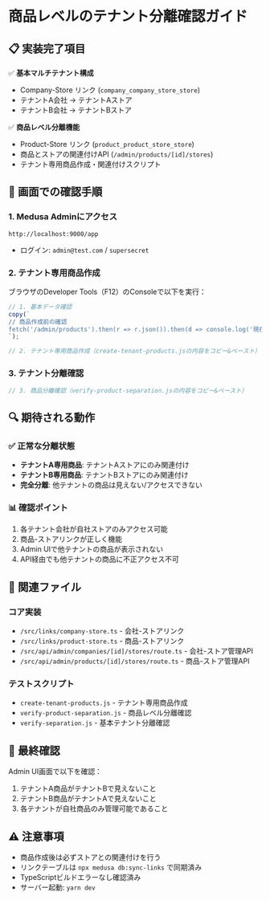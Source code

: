 # 商品レベルのテナント分離確認ガイド

## 📋 実装完了項目

✅ **基本マルチテナント構成**
- Company-Store リンク (`company_company_store_store`)
- テナントA会社 → テナントAストア
- テナントB会社 → テナントBストア

✅ **商品レベル分離機能**
- Product-Store リンク (`product_product_store_store`)
- 商品とストアの関連付けAPI (`/admin/products/[id]/stores`)
- テナント専用商品作成・関連付けスクリプト

## 🚀 画面での確認手順

### 1. Medusa Adminにアクセス
```
http://localhost:9000/app
```
- ログイン: `admin@test.com` / `supersecret`

### 2. テナント専用商品作成
ブラウザのDeveloper Tools（F12）のConsoleで以下を実行：

```javascript
// 1. 基本データ確認
copy(`
// 商品作成前の確認
fetch('/admin/products').then(r => r.json()).then(d => console.log('現在の商品数:', d?.products?.length))
`); 
```

```javascript
// 2. テナント専用商品作成（create-tenant-products.jsの内容をコピー&ペースト）
```

### 3. テナント分離確認
```javascript
// 3. 商品分離確認（verify-product-separation.jsの内容をコピー&ペースト）
```

## 🔍 期待される動作

### ✅ 正常な分離状態
- **テナントA専用商品**: テナントAストアにのみ関連付け
- **テナントB専用商品**: テナントBストアにのみ関連付け
- **完全分離**: 他テナントの商品は見えない/アクセスできない

### 📊 確認ポイント
1. 各テナント会社が自社ストアのみアクセス可能
2. 商品-ストアリンクが正しく機能
3. Admin UIで他テナントの商品が表示されない
4. API経由でも他テナントの商品に不正アクセス不可

## 📁 関連ファイル

### コア実装
- `/src/links/company-store.ts` - 会社-ストアリンク
- `/src/links/product-store.ts` - 商品-ストアリンク
- `/src/api/admin/companies/[id]/stores/route.ts` - 会社-ストア管理API
- `/src/api/admin/products/[id]/stores/route.ts` - 商品-ストア管理API

### テストスクリプト
- `create-tenant-products.js` - テナント専用商品作成
- `verify-product-separation.js` - 商品レベル分離確認
- `verify-separation.js` - 基本テナント分離確認

## 🎯 最終確認
Admin UI画面で以下を確認：
1. テナントA商品がテナントBで見えないこと
2. テナントB商品がテナントAで見えないこと
3. 各テナントが自社商品のみ管理可能であること

## ⚠️ 注意事項
- 商品作成後は必ずストアとの関連付けを行う
- リンクテーブルは `npx medusa db:sync-links` で同期済み
- TypeScriptビルドエラーなし確認済み
- サーバー起動: `yarn dev`
